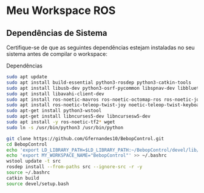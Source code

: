 # Meu Workspace ROS

## Dependências de Sistema

Certifique-se de que as seguintes dependências estejam instaladas no seu sistema antes de compilar o workspace:


Dependências 
```bash
sudo apt update
sudo apt install build-essential python3-rosdep python3-catkin-tools
sudo apt install libusb-dev python3-osrf-pycommon libspnav-dev libbluetooth-dev libcwiid-dev libgoogle-glog-dev
sudo apt install libavahi-client-dev
sudo apt install ros-noetic-mavros ros-noetic-octomap-ros ros-noetic-joy ros-noetic-joy-teleop 
sudo apt install ros-noetic-teleop-twist-joy noetic-teleop-twist-keyboard
sudo apt-get install python3-wstool
sudo apt-get install libncurses5-dev libncursesw5-dev
sudo apt install -y ros-noetic-tf2* wget
sudo ln -s /usr/bin/python3 /usr/bin/python
```

```bash
git clone https://github.com/Gfernandes10/BebopControl.git
cd BebopControl
echo 'export LD_LIBRARY_PATH=$LD_LIBRARY_PATH:~/BebopControl/devel/lib/parrot_arsdk' >> ~/.bashrc
echo 'export MY_WORKSPACE_NAME="BebopControl"' >> ~/.bashrc
wstool update -t src
rosdep install --from-paths src --ignore-src -r -y
source ~/.bashrc
catkin build
source devel/setup.bash
```

